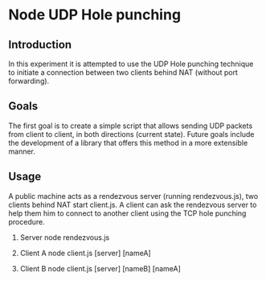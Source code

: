Node UDP Hole punching
=========================

Introduction
-------------------------

In this experiment it is attempted to use the UDP Hole punching technique to
initiate a connection between two clients behind NAT (without port forwarding).

Goals
-------------------------

The first goal is to create a simple script that allows sending UDP packets 
from client to client, in both directions (current state).
Future goals include the development of a library that offers this method in a
more extensible manner.

Usage
-------------------------
A public machine acts as a rendezvous server (running rendezvous.js), two
clients behind NAT start client.js.
A client can ask the rendezvous server to help them him to connect to another
client using the TCP hole punching procedure.

1. Server
    node rendezvous.js

2. Client A
    node client.js [server] [nameA]

3. Client B
    node client.js [server] [nameB] [nameA]


